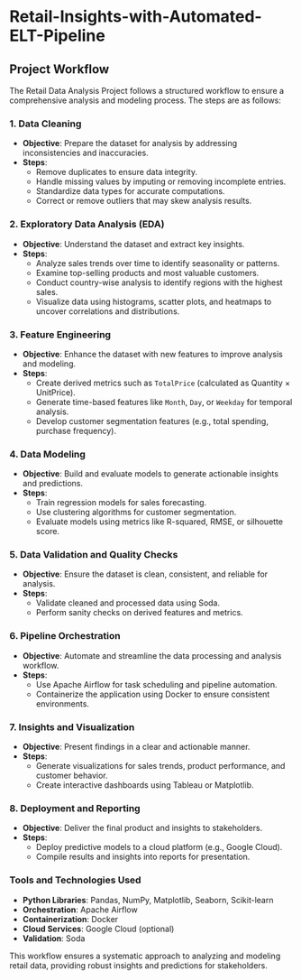 # Retail-Insights-with-Automated-ELT-Pipeline

## Project Workflow

The Retail Data Analysis Project follows a structured workflow to ensure a comprehensive analysis and modeling process. The steps are as follows:

### 1. **Data Cleaning**
   - **Objective**: Prepare the dataset for analysis by addressing inconsistencies and inaccuracies.
   - **Steps**:
     - Remove duplicates to ensure data integrity.
     - Handle missing values by imputing or removing incomplete entries.
     - Standardize data types for accurate computations.
     - Correct or remove outliers that may skew analysis results.

### 2. **Exploratory Data Analysis (EDA)**
   - **Objective**: Understand the dataset and extract key insights.
   - **Steps**:
     - Analyze sales trends over time to identify seasonality or patterns.
     - Examine top-selling products and most valuable customers.
     - Conduct country-wise analysis to identify regions with the highest sales.
     - Visualize data using histograms, scatter plots, and heatmaps to uncover correlations and distributions.

### 3. **Feature Engineering**
   - **Objective**: Enhance the dataset with new features to improve analysis and modeling.
   - **Steps**:
     - Create derived metrics such as `TotalPrice` (calculated as Quantity × UnitPrice).
     - Generate time-based features like `Month`, `Day`, or `Weekday` for temporal analysis.
     - Develop customer segmentation features (e.g., total spending, purchase frequency).

### 4. **Data Modeling**
   - **Objective**: Build and evaluate models to generate actionable insights and predictions.
   - **Steps**:
     - Train regression models for sales forecasting.
     - Use clustering algorithms for customer segmentation.
     - Evaluate models using metrics like R-squared, RMSE, or silhouette score.

### 5. **Data Validation and Quality Checks**
   - **Objective**: Ensure the dataset is clean, consistent, and reliable for analysis.
   - **Steps**:
     - Validate cleaned and processed data using Soda.
     - Perform sanity checks on derived features and metrics.

### 6. **Pipeline Orchestration**
   - **Objective**: Automate and streamline the data processing and analysis workflow.
   - **Steps**:
     - Use Apache Airflow for task scheduling and pipeline automation.
     - Containerize the application using Docker to ensure consistent environments.

### 7. **Insights and Visualization**
   - **Objective**: Present findings in a clear and actionable manner.
   - **Steps**:
     - Generate visualizations for sales trends, product performance, and customer behavior.
     - Create interactive dashboards using Tableau or Matplotlib.

### 8. **Deployment and Reporting**
   - **Objective**: Deliver the final product and insights to stakeholders.
   - **Steps**:
     - Deploy predictive models to a cloud platform (e.g., Google Cloud).
     - Compile results and insights into reports for presentation.

### Tools and Technologies Used
- **Python Libraries**: Pandas, NumPy, Matplotlib, Seaborn, Scikit-learn
- **Orchestration**: Apache Airflow
- **Containerization**: Docker
- **Cloud Services**: Google Cloud (optional)
- **Validation**: Soda

This workflow ensures a systematic approach to analyzing and modeling retail data, providing robust insights and predictions for stakeholders.


